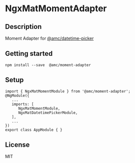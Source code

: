 # NgxMatMomentAdapter

## Description

Moment Adapter for [@amc/datetime-picker](https://www.npmjs.com/package/@amc/datetime-picker)

## Getting started

```
npm install --save  @amc/moment-adapter
```

## Setup

```
import { NgxMatMomentModule } from '@amc/moment-adapter';
@NgModule({
   ...
   imports: [
      NgxMatMomentModule,
      NgxMatDatetimePickerModule,
   ],
   ...
})
export class AppModule { }
```

## License

MIT
